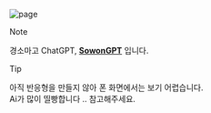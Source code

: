 ![page](https://github.com/user-attachments/assets/e76469d0-8e28-4bab-a27a-bdbefafe3a98)


> [!note]
> 경소마고 ChatGPT, [**SowonGPT**](http://sowon-gpt.s3-website.ap-northeast-2.amazonaws.com/) 입니다.

> [!tip]
> 아직 반응형을 만들지 않아 폰 화면에서는 보기 어렵습니다.   
> Ai가 많이 띨빵합니다 .. 참고해주세요.
